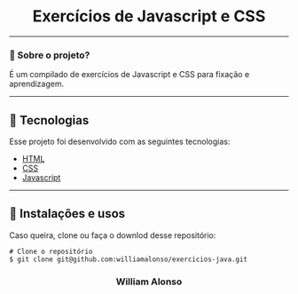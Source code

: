 <h1 align="center">
    Exercícios de Javascript e CSS
</h1>

---

</div>



### 🤔 Sobre o projeto?

É um compilado de exercícios de Javascript e CSS para fixação e aprendizagem.

---

## 🚀 Tecnologias

Esse projeto foi desenvolvido com as seguintes tecnologias:

- [HTML](https://developer.mozilla.org/pt-BR/docs/Web/HTML)
- [CSS](https://developer.mozilla.org/pt-BR/docs/Web/CSS)
- [Javascript](https://developer.mozilla.org/pt-BR/docs/Web/JavaScript)

---


## 🙅 Instalações e usos


Caso queira, clone ou faça o downlod desse repositório:

```
# Clone o repositório
$ git clone git@github.com:williamalonso/exercicios-java.git
```

<h3 align="center">William Alonso</h3>
